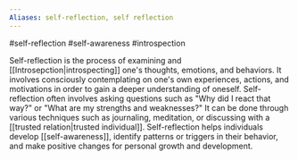 ```yaml
---
Aliases: self-reflection, self reflection
---
```

#self-reflection #self-awareness #introspection 

Self-reflection is the process of examining and [[Introsepction|introspecting]] one's thoughts, emotions, and behaviors. It involves consciously contemplating on one's own experiences, actions, and motivations in order to gain a deeper understanding of oneself. Self-reflection often involves asking questions such as "Why did I react that way?" or "What are my strengths and weaknesses?" It can be done through various techniques such as journaling, meditation, or discussing with a [[trusted relation|trusted individual]]. Self-reflection helps individuals develop [[self-awareness]], identify patterns or triggers in their behavior, and make positive changes for personal growth and development.